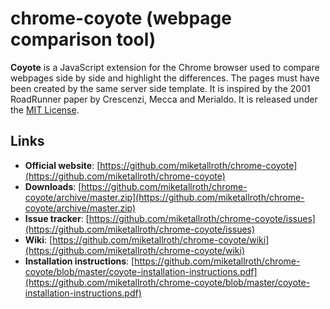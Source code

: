 # chrome-coyote (webpage comparison tool)

**Coyote** is a JavaScript extension for the Chrome browser used to compare webpages side by side and highlight the differences. The pages must have been created by the same server side template. It is inspired by the 2001 RoadRunner paper by Crescenzi, Mecca and Merialdo. It is released under the [MIT License](LICENSE.txt).

## Links

  * **Official website**: [https://github.com/miketallroth/chrome-coyote](https://github.com/miketallroth/chrome-coyote)
  * **Downloads**: [https://github.com/miketallroth/chrome-coyote/archive/master.zip](https://github.com/miketallroth/chrome-coyote/archive/master.zip)
  * **Issue tracker**: [https://github.com/miketallroth/chrome-coyote/issues](https://github.com/miketallroth/chrome-coyote/issues)
  * **Wiki**: [https://github.com/miketallroth/chrome-coyote/wiki](https://github.com/miketallroth/chrome-coyote/wiki)
  * **Installation instructions**: [https://github.com/miketallroth/chrome-coyote/blob/master/coyote-installation-instructions.pdf](https://github.com/miketallroth/chrome-coyote/blob/master/coyote-installation-instructions.pdf)
  
